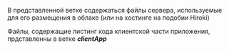 В представленной ветке содержаться файлы сервера, используемые для его размещения в облаке (или на хостинге на подобии Hiroki)

Файлы, содержащие листинг кода клиентской части приложения, прдставленны в ветке <i><b>clientApp</b></i>
